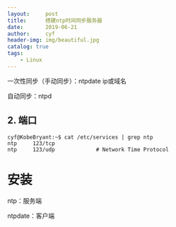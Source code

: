 ```yaml
---
layout:     post
title:      搭建ntp时间同步服务器
date:       2019-06-21
author:     cyf
header-img: img/beautiful.jpg
catalog: true
tags:
    - Linux
---
```


一次性同步（手动同步）：ntpdate ip或域名

自动同步：ntpd

## 2. 端口

```
cyf@KobeBryant:~$ cat /etc/services | grep ntp
ntp		123/tcp
ntp		123/udp				# Network Time Protocol
```

# 安装
ntp：服务端

ntpdate：客户端